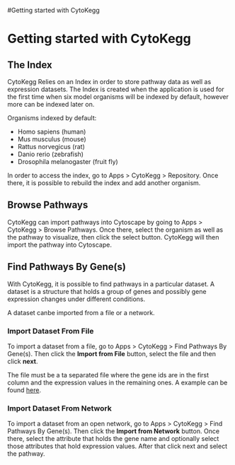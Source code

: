 #Getting started with CytoKegg

# Getting started with CytoKegg #

## The Index ##
CytoKegg Relies on an Index in order to store pathway data as well as expression datasets. The Index is created when the application is used for the first time when six model organisms will be indexed by default, however more can be indexed later on.

Organisms indexed by default:

  * Homo sapiens (human)
  * Mus musculus (mouse)
  * Rattus norvegicus (rat)
  * Danio rerio (zebrafish)
  * Drosophila melanogaster (fruit fly)

In order to access the index, go to Apps > CytoKegg > Repository. Once there, it is possible to rebuild the index and add another organism.

## Browse Pathways ##
CytoKegg can import pathways into Cytoscape by going to Apps > CytoKegg > Browse Pathways. Once there, select the organism as well as the pathway to visualize, then click the select button. CytoKegg will then import the pathway into Cytoscape.

## Find Pathways By Gene(s) ##
With CytoKegg, it is possible to find pathways in a particular dataset. A dataset is a structure that holds a group of genes and possibly gene expression changes under different conditions.

A dataset canbe imported from a file or a network.

### Import Dataset From File ###
To import a dataset from a file, go to Apps > CytoKegg > Find Pathways By Gene(s). Then click the **Import from File** button, select the file and then click **next**.

The file must be a ta separated file where the gene ids are in the first column and the expression values in the remaining ones. A example can be found [here](https://code.google.com/p/cytokegg/source/browse/trunk/sample%20files/sampledata).

### Import Dataset From Network ###
To import a dataset from an open network, go to Apps > CytoKegg > Find Pathways By Gene(s). Then click the **Import from Network** button. Once there, select the attribute that holds the gene name and optionally select those attributes that hold expression values. After that click next and select the pathway.